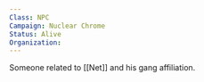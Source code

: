 ```yaml
---
Class: NPC
Campaign: Nuclear Chrome
Status: Alive
Organization: 
---
```

Someone related to [[Net]] and his gang affiliation.